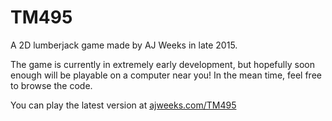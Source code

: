 # TM495

A 2D lumberjack game made by AJ Weeks in late 2015.

The game is currently in extremely early development, but hopefully soon enough will be playable on a computer near you! In the mean time, feel free to browse the code.

You can play the latest version at [ajweeks.com/TM495](http://ajweeks.com/TM495/)
